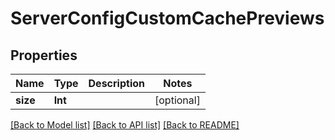 # ServerConfigCustomCachePreviews

## Properties
Name | Type | Description | Notes
------------ | ------------- | ------------- | -------------
**size** | **Int** |  | [optional] 

[[Back to Model list]](../README.md#documentation-for-models) [[Back to API list]](../README.md#documentation-for-api-endpoints) [[Back to README]](../README.md)


